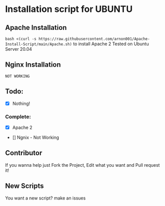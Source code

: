 # Installation script for UBUNTU
## Apache Installation
`bash <(curl -s https://raw.githubusercontent.com/arnon001/Apache-Install-Script/main/Apache.sh)`
to install Apache 2
Tested on Ubuntu Server 20.04
## Nginx Installation
  `NOT WORKING`
## Todo:
- [x] Nothing!
### Complete:
- [x] Apache 2
- [] Ngnix - Not Working
## Contributor
If you wanna help just Fork the Project, Edit what you want and Pull request it!
## New Scripts
You want a new script?
make an issues
